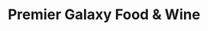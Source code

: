 ---
title: "Premier Galaxy Food & Wine"
url: /colchester/premier-galaxy-food-and-wine/
shop: convenience
---